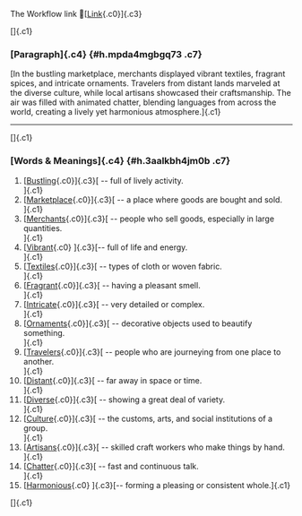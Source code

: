 The Workflow link
👏[[Link](https://www.google.com/url?q=http://www.google.com&sa=D&source=editors&ust=1755823216602276&usg=AOvVaw30iJr7oPZehMdJGXrb7jAV){.c0}]{.c3}

[]{.c1}

### [Paragraph]{.c4} {#h.mpda4mgbgq73 .c7}

[In the bustling marketplace, merchants displayed vibrant textiles,
fragrant spices, and intricate ornaments. Travelers from distant lands
marveled at the diverse culture, while local artisans showcased their
craftsmanship. The air was filled with animated chatter, blending
languages from across the world, creating a lively yet harmonious
atmosphere.]{.c1}

------------------------------------------------------------------------

[]{.c1}

### [Words & Meanings]{.c4} {#h.3aalkbh4jm0b .c7}

1.  [[Bustling](https://www.google.com/url?q=http://www.google.com&sa=D&source=editors&ust=1755823216602931&usg=AOvVaw2YI0m4_bLpvg0gzZYdgScE){.c0}]{.c3}[ --
    full of lively activity.\
    ]{.c1}
2.  [[Marketplace](https://www.google.com/url?q=http://www.google.com&sa=D&source=editors&ust=1755823216603064&usg=AOvVaw0k7do0nSgblnh1nGNnE-cN){.c0}]{.c3}[ --
    a place where goods are bought and sold.\
    ]{.c1}
3.  [[Merchants](https://www.google.com/url?q=http://www.google.com&sa=D&source=editors&ust=1755823216603187&usg=AOvVaw0uXHTb00rPa9MJTo82d5-k){.c0}]{.c3}[ --
    people who sell goods, especially in large quantities.\
    ]{.c1}
4.  [[Vibrant](https://www.google.com/url?q=http://www.google.com&sa=D&source=editors&ust=1755823216603324&usg=AOvVaw0pPc-hWt8LxMgGzine1l2T){.c0}
    ]{.c3}[-- full of life and energy.\
    ]{.c1}
5.  [[Textiles](https://www.google.com/url?q=http://www.google.com&sa=D&source=editors&ust=1755823216603436&usg=AOvVaw0DtYYAT3X2ADlb0CQjpZNs){.c0}]{.c3}[ --
    types of cloth or woven fabric.\
    ]{.c1}
6.  [[Fragrant](https://www.google.com/url?q=http://www.google.com&sa=D&source=editors&ust=1755823216603560&usg=AOvVaw34M_mInE1KRxduRfmf0Wg3){.c0}]{.c3}[ --
    having a pleasant smell.\
    ]{.c1}
7.  [[Intricate](https://www.google.com/url?q=http://www.google.com&sa=D&source=editors&ust=1755823216603667&usg=AOvVaw1119EOmGdCXZj6iQ_K-Zgx){.c0}]{.c3}[ --
    very detailed or complex.\
    ]{.c1}
8.  [[Ornaments](https://www.google.com/url?q=http://www.google.com&sa=D&source=editors&ust=1755823216603774&usg=AOvVaw0kTZoIjGQTBKFMkCM8MRPT){.c0}]{.c3}[ --
    decorative objects used to beautify something.\
    ]{.c1}
9.  [[Travelers](https://www.google.com/url?q=http://www.google.com&sa=D&source=editors&ust=1755823216603904&usg=AOvVaw31HFmoex86ClptPLHmQNHT){.c0}]{.c3}[ --
    people who are journeying from one place to another.\
    ]{.c1}
10. [[Distant](https://www.google.com/url?q=http://www.google.com&sa=D&source=editors&ust=1755823216604034&usg=AOvVaw0sNgXLLKAnPg2BhC4qaV5S){.c0}]{.c3}[ --
    far away in space or time.\
    ]{.c1}
11. [[Diverse](https://www.google.com/url?q=http://www.google.com&sa=D&source=editors&ust=1755823216604140&usg=AOvVaw2pc3TNJ0iAHxEA7kYeY8r2){.c0}]{.c3}[ --
    showing a great deal of variety.\
    ]{.c1}
12. [[Culture](https://www.google.com/url?q=http://www.google.com&sa=D&source=editors&ust=1755823216604253&usg=AOvVaw0-G-it7oTBkeFSWjl0q8ye){.c0}]{.c3}[ --
    the customs, arts, and social institutions of a group.\
    ]{.c1}
13. [[Artisans](https://www.google.com/url?q=http://www.google.com&sa=D&source=editors&ust=1755823216604379&usg=AOvVaw05vSCrI-bbh_sLRm1RGr5v){.c0}]{.c3}[ --
    skilled craft workers who make things by hand.\
    ]{.c1}
14. [[Chatter](https://www.google.com/url?q=http://www.google.com&sa=D&source=editors&ust=1755823216604504&usg=AOvVaw0Ix44Gg_Dj3JBfpF4ee06h){.c0}]{.c3}[ --
    fast and continuous talk.\
    ]{.c1}
15. [[Harmonious](https://www.google.com/url?q=http://www.google.com&sa=D&source=editors&ust=1755823216604614&usg=AOvVaw0xHNIs0pJvjpVBdqCeDoUF){.c0}
    ]{.c3}[-- forming a pleasing or consistent whole.]{.c1}

[]{.c1}
